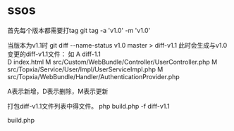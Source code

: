 # ssos
首先每个版本都需要打tag
git tag -a 'v1.0' -m 'v1.0'

当版本为v1.1时
git diff  --name-status v1.0 master > diff-v1.1
此时会生成与v1.0变更的diff-v1.1文件：
如
A diff-1.1   
D index.html
M src/Custom/WebBundle/Controller/UserController.php
M src/Topxia/Service/User/Impl/UserServiceImpl.php
M src/Topxia/WebBundle/Handler/AuthenticationProvider.php

A表示新增，D表示删除，M表示更新

打包diff-v1.1文件列表中得文件。
php build.php -f diff-v1.1 

build.php
<?php

$args = getopt('f:');

if (!isset($args['f'])) {

    echo "请输入差异文件名称\n";
    die;
}

$file = $args['f'];
$readFile = "MAIN_".$file;
$myfile = fopen($file , "r") or die("Unable to open file!");
$data = "";
echo "开始制作压缩包...\n";
while(!feof($myfile)) {

    $info = doTrim(fgets($myfile));

    $status = substr($info, 0, 1);

    $fileName = substr($info, 2);
    switch ($status) {
        case 'D':
            break;
        case 'M':
        case 'A':
            $data.= $fileName." ";
            break;
        default:
            break;
    }
}
fclose($myfile);
$command = "zip {$readFile}.zip {$data} {$file}";
exec($command);
echo "压缩包制作完成！\n";

function doTrim($data)
{
    $data=trim($data);
    $data=str_replace(" ","",$data);
    $data=str_replace('\n','',$data);
    $data=str_replace('\r','',$data);
    $data=str_replace('\t','',$data);

    return $data;
}

上传zip包即可。


待更新服务器需要下载更新包，执行更新脚本。


update.php
<?php

$command = "unzip MAIN_diff-v1.1.zip -d build/";
exec($command);

$file = "build/diff-v1.1";
$myfile = fopen($file , "r") or die("缺少更新列表文件");
echo "";

while(!feof($myfile)) {

    $info = doTrim(fgets($myfile));

    $status = substr($info, 0, 1);

    $fileName = substr($info, 2);
    switch ($status) {
        case 'D':
            //删除相应文件
            break;
        case 'M':
            //覆盖文件
            break;
        case 'A':
            //新增文件
            break;
        default:
            break;
    }
}
fclose($myfile);

